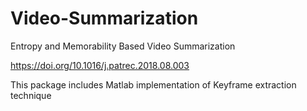 # Video-Summarization
Entropy and Memorability Based Video Summarization

https://doi.org/10.1016/j.patrec.2018.08.003 

This package includes Matlab implementation of Keyframe extraction technique 
